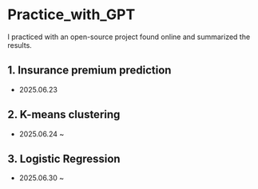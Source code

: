 # Practice_with_GPT
I practiced with an open-source project found online and summarized the results.

## 1. Insurance premium prediction
- 2025.06.23 

## 2. K-means clustering
- 2025.06.24 ~

## 3. Logistic Regression
- 2025.06.30 ~

